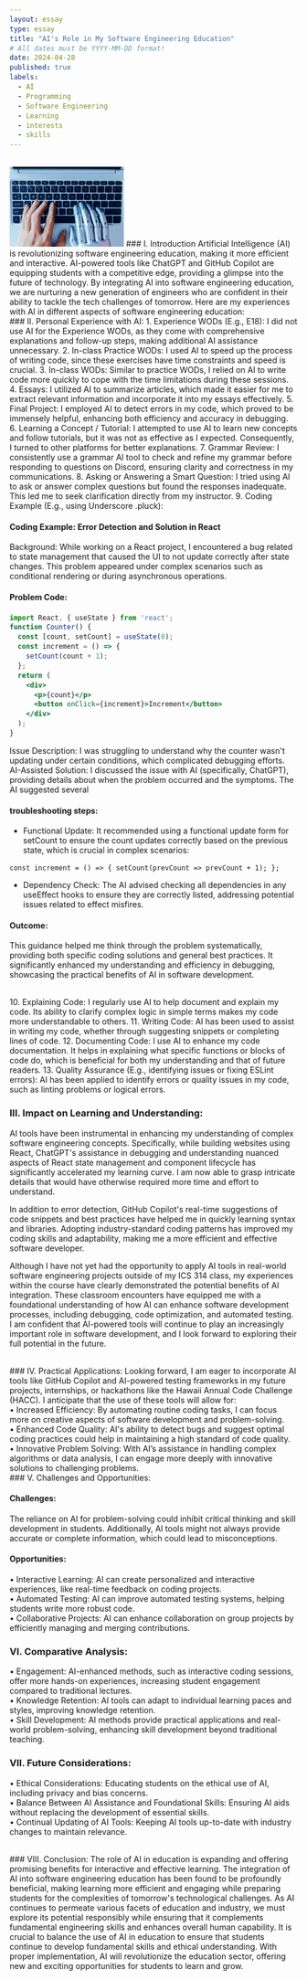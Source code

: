 ```yaml
---
layout: essay
type: essay
title: "AI's Role in My Software Engineering Education"
# All dates must be YYYY-MM-DD format!
date: 2024-04-28
published: true
labels:
  - AI
  - Programming
  - Software Engineering
  - Learning
  - interests
  - skills
---
```

<br />
<img width="200px" height="140px" class="rounded float-start pe-4" src="../img/AI.png">
### I. Introduction 
Artificial Intelligence (AI) is revolutionizing software engineering education, making it more efficient and interactive. AI-powered tools like ChatGPT and GitHub Copilot are equipping students with a competitive edge, providing a glimpse into the future of technology. By integrating AI into software engineering education, we are nurturing a new generation of engineers who are confident in their ability to tackle the tech challenges of tomorrow.
Here are my experiences with AI in different aspects of software engineering education:

<br />
### II. Personal Experience with AI:
1.	Experience WODs (E.g., E18): I did not use AI for the Experience WODs, as they come with comprehensive explanations and follow-up steps, making additional AI assistance unnecessary. 
2.	In-class Practice WODs: I used AI to speed up the process of writing code, since these exercises have time constraints and speed is crucial.
3.	In-class WODs: Similar to practice WODs, I relied on AI to write code more quickly to cope with the time limitations during these sessions.
4.	Essays: I utilized AI to summarize articles, which made it easier for me to extract relevant information and incorporate it into my essays effectively.
5.	Final Project: I employed AI to detect errors in my code, which proved to be immensely helpful, enhancing both efficiency and accuracy in debugging.
6.	Learning a Concept / Tutorial: I attempted to use AI to learn new concepts and follow tutorials, but it was not as effective as I expected. Consequently, I turned to other platforms for better explanations.
7.	Grammar Review: I consistently use a grammar AI tool to check and refine my grammar before responding to questions on Discord, ensuring clarity and correctness in my communications.
8.	Asking or Answering a Smart Question: I tried using AI to ask or answer complex questions but found the responses inadequate. This led me to seek clarification directly from my instructor.
9.	Coding Example (E.g., using Underscore .pluck):
    
#### Coding Example: Error Detection and Solution in React

Background: While working on a React project, I encountered a bug related to state management that caused the UI to not update correctly after state changes. This problem appeared under complex scenarios such as conditional rendering or during asynchronous operations.

#### Problem Code:
```jsx
import React, { useState } from 'react';
function Counter() {
  const [count, setCount] = useState(0);
  const increment = () => {
    setCount(count + 1);
  };
  return (
    <div>
      <p>{count}</p>
      <button onClick={increment}>Increment</button>
    </div>
  );
}
```

Issue Description: I was struggling to understand why the counter wasn't updating under certain conditions, which complicated debugging efforts.
AI-Assisted Solution: I discussed the issue with AI (specifically, ChatGPT), providing details about when the problem occurred and the symptoms. The AI suggested several 

#### troubleshooting steps:
- Functional Update: It recommended using a functional update form for setCount to ensure the count updates correctly based on the previous state, which is crucial in complex scenarios:

```
const increment = () => { setCount(prevCount => prevCount + 1); };
```

- Dependency Check: The AI advised checking all dependencies in any useEffect hooks to ensure they are correctly listed, addressing potential issues related to effect misfires.

#### Outcome: 
This guidance helped me think through the problem systematically, providing both specific coding solutions and general best practices. It significantly enhanced my understanding and efficiency in debugging, showcasing the practical benefits of AI in software development.

<br />
10.	Explaining Code: I regularly use AI to help document and explain my code. Its ability to clarify complex logic in simple terms makes my code more understandable to others.
11.	Writing Code: AI has been used to assist in writing my code, whether through suggesting snippets or completing lines of code.
12.	Documenting Code: I use AI to enhance my code documentation. It helps in explaining what specific functions or blocks of code do, which is beneficial for both my understanding and that of future readers.
13.	Quality Assurance (E.g., identifying issues or fixing ESLint errors): AI has been applied to identify errors or quality issues in my code, such as linting problems or logical errors.

### III. Impact on Learning and Understanding:    
AI tools have been instrumental in enhancing my understanding of complex software engineering concepts. Specifically, while building websites using React, ChatGPT's assistance in debugging and understanding nuanced aspects of React state management and component lifecycle has significantly accelerated my learning curve. I am now able to grasp intricate details that would have otherwise required more time and effort to understand.

In addition to error detection, GitHub Copilot's real-time suggestions of code snippets and best practices have helped me in quickly learning syntax and libraries. Adopting industry-standard coding patterns has improved my coding skills and adaptability, making me a more efficient and effective software developer.

Although I have not yet had the opportunity to apply AI tools in real-world software engineering projects outside of my ICS 314 class, my experiences within the course have clearly demonstrated the potential benefits of AI integration. These classroom encounters have equipped me with a foundational understanding of how AI can enhance software development processes, including debugging, code optimization, and automated testing. I am confident that AI-powered tools will continue to play an increasingly important role in software development, and I look forward to exploring their full potential in the future.

<br />
### IV. Practical Applications:
Looking forward, I am eager to incorporate AI tools like GitHub Copilot and AI-powered testing frameworks in my future projects, internships, or hackathons like the Hawaii Annual Code Challenge (HACC). I anticipate that the use of these tools will allow for: <br />
•	Increased Efficiency: By automating routine coding tasks, I can focus more on creative aspects of software development and problem-solving. <br />
•	Enhanced Code Quality: AI's ability to detect bugs and suggest optimal coding practices could help in maintaining a high standard of code quality. <br />
•	Innovative Problem Solving: With AI’s assistance in handling complex algorithms or data analysis, I can engage more deeply with innovative solutions to challenging problems.

<br />
### V. Challenges and Opportunities:

#### Challenges: 
The reliance on AI for problem-solving could inhibit critical thinking and skill development in students. Additionally, AI tools might not always provide accurate or complete information, which could lead to misconceptions.

#### Opportunities:
•	Interactive Learning: AI can create personalized and interactive experiences, like real-time feedback on coding projects. <br />
•	Automated Testing: AI can improve automated testing systems, helping students write more robust code. <br />
•	Collaborative Projects: AI can enhance collaboration on group projects by efficiently managing and merging contributions.

### VI. Comparative Analysis:
•	Engagement: AI-enhanced methods, such as interactive coding sessions, offer more hands-on experiences, increasing student engagement compared to traditional lectures. <br />
•	Knowledge Retention: AI tools can adapt to individual learning paces and styles, improving knowledge retention. <br />
•	Skill Development: AI methods provide practical applications and real-world problem-solving, enhancing skill development beyond traditional teaching.

### VII. Future Considerations:
•	Ethical Considerations: Educating students on the ethical use of AI, including privacy and bias concerns. <br />
•	Balance Between AI Assistance and Foundational Skills: Ensuring AI aids without replacing the development of essential skills. <br />
•	Continual Updating of AI Tools: Keeping AI tools up-to-date with industry changes to maintain relevance.

<br />
### VIII. Conclusion:
The role of AI in education is expanding and offering promising benefits for interactive and effective learning. The integration of AI into software engineering education has been found to be profoundly beneficial, making learning more efficient and engaging while preparing students for the complexities of tomorrow's technological challenges. As AI continues to permeate various facets of education and industry, we must explore its potential responsibly while ensuring that it complements fundamental engineering skills and enhances overall human capability. It is crucial to balance the use of AI in education to ensure that students continue to develop fundamental skills and ethical understanding. With proper implementation, AI will revolutionize the education sector, offering new and exciting opportunities for students to learn and grow.
